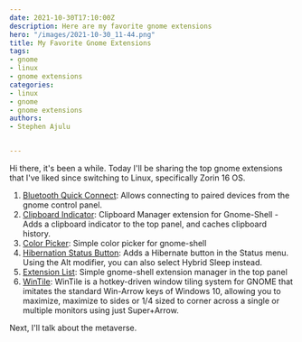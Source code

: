 ```yaml
---
date: 2021-10-30T17:10:00Z
description: Here are my favorite gnome extensions
hero: "/images/2021-10-30_11-44.png"
title: My Favorite Gnome Extensions
tags: 
- gnome
- linux
- gnome extensions
categories:
- linux
- gnome
- gnome extensions
authors:
- Stephen Ajulu


---
```


Hi there, it's been a while. Today I'll be sharing the top gnome extensions that I've liked since switching to Linux, specifically Zorin 16 OS.

1. [Bluetooth Quick Connect](https://extensions.gnome.org/extension/1401/bluetooth-quick-connect/): Allows connecting to paired devices from the gnome control panel.
2. [Clipboard Indicator](https://extensions.gnome.org/extension/779/clipboard-indicator/): Clipboard Manager extension for Gnome-Shell - Adds a clipboard indicator to the top panel, and caches clipboard history.
3. [Color Picker](https://extensions.gnome.org/extension/3396/color-picker/): Simple color picker for gnome-shell
4. [Hibernation Status Button](https://extensions.gnome.org/extension/755/hibernate-status-button/): Adds a Hibernate button in the Status menu. Using the Alt modifier, you can also select Hybrid Sleep instead.
5. [Extension List](https://extensions.gnome.org/extension/3088/extension-list/): Simple gnome-shell extension manager in the top panel
6. [WinTile](https://extensions.gnome.org/extension/1723/wintile-windows-10-window-tiling-for-gnome/): WinTile is a hotkey-driven window tiling system for GNOME that imitates the standard Win-Arrow keys of Windows 10, allowing you to maximize, maximize to sides or 1/4 sized to corner across a single or multiple monitors using just Super+Arrow.

Next, I'll talk about the metaverse.
